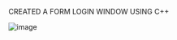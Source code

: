 CREATED A FORM LOGIN WINDOW USING C++

![image](https://github.com/user-attachments/assets/5328f603-09f5-42b7-8a00-76da9cf9125b)
